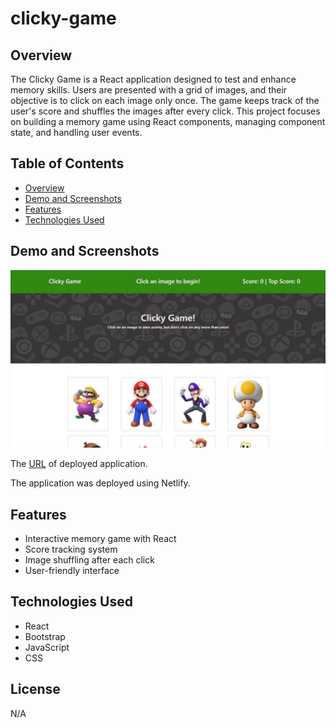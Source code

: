 # clicky-game

## Overview

The Clicky Game is a React application designed to test and enhance memory skills. Users are presented with a grid of images, and their objective is to click on each image only once. The game keeps track of the user's score and shuffles the images after every click. This project focuses on building a memory game using React components, managing component state, and handling user events.

## Table of Contents

- [Overview](#overview)
- [Demo and Screenshots](#demo-and-screenshots)
- [Features](#features)
- [Technologies Used](#technologies-used)

## Demo and Screenshots

![A screenshot of the deployed application](./src/assets/img/clicky-game.JPG)

The [URL](https://clicky-game-mario.netlify.app/) of deployed application.

The application was deployed using Netlify.

## Features

- Interactive memory game with React
- Score tracking system
- Image shuffling after each click
- User-friendly interface

## Technologies Used

- React
- Bootstrap
- JavaScript
- CSS

## License

N/A